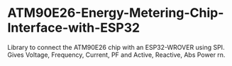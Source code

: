 # ATM90E26-Energy-Metering-Chip-Interface-with-ESP32
Library to connect the ATM90E26 chip with an ESP32-WROVER using SPI. Gives Voltage, Frequency, Current, PF and Active, Reactive, Abs Power rn.
